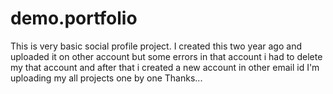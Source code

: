 # demo.portfolio

This is very basic social profile project.
I created this two year ago and uploaded it on other account but some errors in that account i had to delete my that account and after that i created a new account in other email id
I'm uploading my all projects one by one 
Thanks...